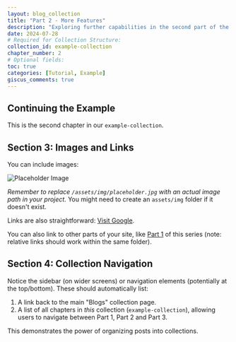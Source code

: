 ```yaml
---
layout: blog_collection
title: "Part 2 - More Features"
description: "Exploring further capabilities in the second part of the series."
date: 2024-07-28
# Required for Collection Structure:
collection_id: example-collection
chapter_number: 2
# Optional fields:
toc: true
categories: [Tutorial, Example]
giscus_comments: true
---
```


## Continuing the Example

This is the second chapter in our `example-collection`.

## Section 3: Images and Links

You can include images:

![Placeholder Image](/assets/img/placeholder.jpg "An example placeholder image")

_Remember to replace `/assets/img/placeholder.jpg` with an actual image path in your project._ You might need to create an `assets/img` folder if it doesn't exist.

Links are also straightforward: [Visit Google](https://www.google.com).

You can also link to other parts of your site, like [Part 1](../part1/) of this series (note: relative links should work within the same folder).

## Section 4: Collection Navigation

Notice the sidebar (on wider screens) or navigation elements (potentially at the top/bottom). These should automatically list:

1.  A link back to the main "Blogs" collection page.
2.  A list of all chapters in _this_ collection (`example-collection`), allowing users to navigate between Part 1, Part 2 and Part 3.

This demonstrates the power of organizing posts into collections.
